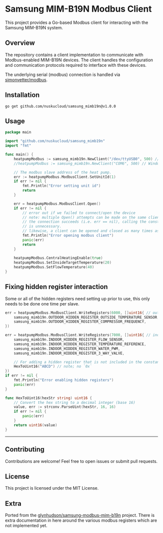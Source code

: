 # Samsung MIM-B19N Modbus Client

This project provides a Go-based Modbus client for interacting with the Samsung MIM-B19N system.

## Overview

The repository contains a client implementation to communicate with Modbus-enabled MIM-B19N devices. The client handles the configuration and communication protocols required to interface with these devices.

The underlying serial (modbus) connection is handled via [simonvetter/modbus](https://github.com/simonvetter/modbus).

## Installation

`go get github.com/nuskucloud/samsung_mimb19n@v1.0.0`

## Usage

```go
package main

import "github.com/nuskucloud/samsung_mimb19n"
import "fmt"

func main() {
	heatpumpModbus := samsung_mimb19n.NewClient("/dev/ttyUSB0", 500) // Linux
	//heatpumpModbus := samsung_mimb19n.NewClient("COM6", 500) // Windows

	// The modbus slave address of the heat pump.
	err := heatpumpModbus.ModbusClient.SetUnitId(1)
	if err != nil {
		fmt.Println("Error setting unit id")
		return
	}

	err = heatpumpModbus.ModbusClient.Open()
	if err != nil {
		// error out if we failed to connect/open the device
		// note: multiple Open() attempts can be made on the same client until
		// the connection succeeds (i.e. err == nil), calling the constructor again
		// is unnecessary.
		// likewise, a client can be opened and closed as many times as needed.
		fmt.Println("Error opening modbus client")
		panic(err)
		return
	}
	
	heatpumpModbus.CentralHeatingEnable(true)
	heatpumpModbus.SetInsideTargetTemperature(20)
	heatpumpModbus.SetFlowTemperature(40)
}
```

## Fixing hidden register interaction

Some or all of the hidden registers need setting up prior to use, this only needs to be done one time per slave.

```go
err = heatpumpModbus.ModbusClient.WriteRegisters(6000, []uint16{ // outdoor unit
    samsung_mimb19n.OUTDOOR_HIDDEN_REGISTER_OUTSIDE_TEMPERATURE_SENSOR,
    samsung_mimb19n.OUTDOOR_HIDDEN_REGISTER_COMPRESSOR_FREQUENCY,
})

err = heatpumpModbus.ModbusClient.WriteRegisters(7000, []uint16{ // indoor unit
    samsung_mimb19n.INDOOR_HIDDEN_REGISTER_FLOW_SENSOR,
    samsung_mimb19n.INDOOR_HIDDEN_REGISTER_TEMPERATURE_REFERENCE,
    samsung_mimb19n.INDOOR_HIDDEN_REGISTER_WATER_PWM,
    samsung_mimb19n.INDOOR_HIDDEN_REGISTER_3_WAY_VALVE,

	// For adding a hidden register that is not included in the constants
    HexToUint16("ABCD") // note; no `0x`
})
if err != nil {
    fmt.Println("Error enabling hidden registers")
    panic(err)
}

func HexToUint16(hexStr string) uint16 {
    // Convert the hex string to a decimal integer (base 16)
    value, err := strconv.ParseUint(hexStr, 16, 16)
    if err != nil {
        panic(err)
    }
    return uint16(value)
}
```

---

## Contributing

Contributions are welcome! Feel free to open issues or submit pull requests.

## License

This project is licensed under the MIT License.

## Extra 

Ported from the [glynhudson/samsung-modbus-mim-b19n](https://github.com/glynhudson/samsung-modbus-mim-b19n) project. There is extra documentation in here around the various modbus registers which are not implemented yet.


